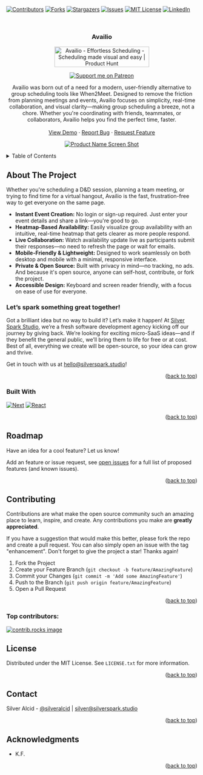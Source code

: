 <!-- Improved compatibility of back to top link: See: https://github.com/othneildrew/Best-README-Template/pull/73 -->
<a id="readme-top"></a>
<!--
*** Thanks for checking out the Best-README-Template. If you have a suggestion
*** that would make this better, please fork the repo and create a pull request
*** or simply open an issue with the tag "enhancement".
*** Don't forget to give the project a star!
*** Thanks again! Now go create something AMAZING! :D
-->



<!-- PROJECT SHIELDS -->
<!--
*** I'm using markdown "reference style" links for readability.
*** Reference links are enclosed in brackets [ ] instead of parentheses ( ).
*** See the bottom of this document for the declaration of the reference variables
*** for contributors-url, forks-url, etc. This is an optional, concise syntax you may use.
*** https://www.markdownguide.org/basic-syntax/#reference-style-links
-->
[![Contributors][contributors-shield]][contributors-url]
[![Forks][forks-shield]][forks-url]
[![Stargazers][stars-shield]][stars-url]
[![Issues][issues-shield]][issues-url]
[![MIT License][license-shield]][license-url]
[![LinkedIn][linkedin-shield]][linkedin-url]



<!-- PROJECT LOGO -->
<br />
<div align="center">

<h3 align="center">Availio</h3>

<a href="https://www.producthunt.com/posts/availio-effortless-scheduling?embed=true&utm_source=badge-featured&utm_medium=badge&utm_souce=badge-availio&#0045;effortless&#0045;scheduling" target="_blank"><img src="https://api.producthunt.com/widgets/embed-image/v1/featured.svg?post_id=961512&theme=light&t=1746475528723" alt="Availio&#0032;&#0045;&#0032;Effortless&#0032;Scheduling - Scheduling&#0032;made&#0032;visual&#0032;and&#0032;easy | Product Hunt" style="width: 250px; height: 54px;" width="250" height="54" /></a>

[![Support me on Patreon](https://img.shields.io/endpoint.svg?url=https%3A%2F%2Fshieldsio-patreon.vercel.app%2Fapi%3Fusername%3Dsilversparkstudio%26type%3Dpatrons&style=plastic)](https://patreon.com/silversparkstudio)

  <p align="center">
Availio was born out of a need for a modern, user-friendly alternative to group scheduling tools like When2Meet. Designed to remove the friction from planning meetings and events, Availio focuses on simplicity, real-time collaboration, and visual clarity—making group scheduling a breeze, not a chore. Whether you're coordinating with friends, teammates, or collaborators, Availio helps you find the perfect time, faster. 
    <br />
    <br />
    <a href="https://www.availio.app/">View Demo</a>
    ·
    <a href="https://github.com/silveralcid/availio/issues/new?labels=bug&template=bug-report---.md">Report Bug</a>
    ·
    <a href="https://github.com/silveralcid/availio/issues/new?labels=enhancement&template=feature-request---.md">Request Feature</a>
  </p>
</div>

<p align="center">
  <a href="https://github.com/silveralcid/availio/blob/main/demo.gif">
    <img src="https://github.com/silveralcid/availio/raw/main/demo.gif" alt="Product Name Screen Shot">
  </a>
</p>




<!-- TABLE OF CONTENTS -->
<details>
  <summary>Table of Contents</summary>
  <ol>
    <li>
      <a href="#about-the-project">About The Project</a>
      <ul>
        <li><a href="#built-with">Built With</a></li>
      </ul>
    </li>
    <li><a href="#roadmap">Roadmap</a></li>
    <li><a href="#contributing">Contributing</a></li>
    <li><a href="#license">License</a></li>
    <li><a href="#contact">Contact</a></li>
    <li><a href="#acknowledgments">Acknowledgments</a></li>
  </ol>
</details>



<!-- ABOUT THE PROJECT -->
## About The Project

Whether you're scheduling a D&D session, planning a team meeting, or trying to find time for a virtual hangout, Availio is the fast, frustration-free way to get everyone on the same page.

- **Instant Event Creation:** No login or sign-up required. Just enter your event details and share a link—you're good to go.  
- **Heatmap-Based Availability:** Easily visualize group availability with an intuitive, real-time heatmap that gets clearer as more people respond.  
- **Live Collaboration:** Watch availability update live as participants submit their responses—no need to refresh the page or wait for emails.  
- **Mobile-Friendly & Lightweight:** Designed to work seamlessly on both desktop and mobile with a minimal, responsive interface.  
- **Private & Open Source:** Built with privacy in mind—no tracking, no ads. And because it's open source, anyone can self-host, contribute, or fork the project.  
- **Accessible Design:** Keyboard and screen reader friendly, with a focus on ease of use for everyone.  

### Let’s spark something great together!

Got a brilliant idea but no way to build it? Let’s make it happen! At [Silver Spark Studio](https://silverspark.studio/), we’re a fresh software development agency kicking off our journey by giving back. We’re looking for exciting micro-SaaS ideas—and if they benefit the general public, we’ll bring them to life for free or at cost. Best of all, everything we create will be open-source, so your idea can grow and thrive. 

Get in touch with us at [hello@silverspark.studio](mailto:hello@silverspark.studio)!

<p align="right">(<a href="#readme-top">back to top</a>)</p>

### Built With
[![Next][Next.js]][Next-url]
[![React][React.js]][React-url]

<p align="right">(<a href="#readme-top">back to top</a>)</p>




<!-- ROADMAP -->
## Roadmap

Have an idea for a cool feature? Let us know!

Add an feature or issue request, see [open issues](https://github.com/silveralcid/availio/issues) for a full list of proposed features (and known issues).

<p align="right">(<a href="#readme-top">back to top</a>)</p>



<!-- CONTRIBUTING -->
## Contributing

Contributions are what make the open source community such an amazing place to learn, inspire, and create. Any contributions you make are **greatly appreciated**.

If you have a suggestion that would make this better, please fork the repo and create a pull request. You can also simply open an issue with the tag "enhancement".
Don't forget to give the project a star! Thanks again!

1. Fork the Project
2. Create your Feature Branch (`git checkout -b feature/AmazingFeature`)
3. Commit your Changes (`git commit -m 'Add some AmazingFeature'`)
4. Push to the Branch (`git push origin feature/AmazingFeature`)
5. Open a Pull Request

<p align="right">(<a href="#readme-top">back to top</a>)</p>

### Top contributors:

<a href="https://github.com/silveralcid/availio/graphs/contributors">
  <img src="https://contrib.rocks/image?repo=silveralcid/availio" alt="contrib.rocks image" />
</a>



<!-- LICENSE -->
## License

Distributed under the MIT License. See `LICENSE.txt` for more information.

<p align="right">(<a href="#readme-top">back to top</a>)</p>

<!-- CONTACT -->
## Contact

Silver Alcid - [@silveralcid](https://twitter.com/silveralcid) | [silver@silverspark.studio](mailto:silver@silverspark.studio)

<p align="right">(<a href="#readme-top">back to top</a>)</p>



<!-- ACKNOWLEDGMENTS -->
## Acknowledgments

* K.F.

<p align="right">(<a href="#readme-top">back to top</a>)</p>



<!-- MARKDOWN LINKS & IMAGES -->
<!-- https://www.markdownguide.org/basic-syntax/#reference-style-links -->
[contributors-shield]: https://img.shields.io/github/contributors/silveralcid/availio.svg?style=for-the-badge
[contributors-url]: https://github.com/silveralcid/availio/graphs/contributors
[forks-shield]: https://img.shields.io/github/forks/silveralcid/availio.svg?style=for-the-badge
[forks-url]: https://github.com/silveralcid/availio/network/members
[stars-shield]: https://img.shields.io/github/stars/silveralcid/availio.svg?style=for-the-badge
[stars-url]: https://github.com/silveralcid/availio/stargazers
[issues-shield]: https://img.shields.io/github/issues/silveralcid/availio.svg?style=for-the-badge
[issues-url]: https://github.com/silveralcid/availio/issues
[license-shield]: https://img.shields.io/github/license/silveralcid/availio.svg?style=for-the-badge
[license-url]: https://github.com/silveralcid/Availio/blob/main/LICENSE
[linkedin-shield]: https://img.shields.io/badge/-LinkedIn-black.svg?style=for-the-badge&logo=linkedin&colorB=555
[linkedin-url]: https://www.linkedin.com/company/silversparkstudio
[product-screenshot]: images/screenshot.png
[Next.js]: https://img.shields.io/badge/next.js-000000?style=for-the-badge&logo=nextdotjs&logoColor=white
[Next-url]: https://nextjs.org/
[React.js]: https://img.shields.io/badge/React-20232A?style=for-the-badge&logo=react&logoColor=61DAFB
[React-url]: https://reactjs.org/
[Vue.js]: https://img.shields.io/badge/Vue.js-35495E?style=for-the-badge&logo=vuedotjs&logoColor=4FC08D
[Vue-url]: https://vuejs.org/
[Angular.io]: https://img.shields.io/badge/Angular-DD0031?style=for-the-badge&logo=angular&logoColor=white
[Angular-url]: https://angular.io/
[Svelte.dev]: https://img.shields.io/badge/Svelte-4A4A55?style=for-the-badge&logo=svelte&logoColor=FF3E00
[Svelte-url]: https://svelte.dev/
[Laravel.com]: https://img.shields.io/badge/Laravel-FF2D20?style=for-the-badge&logo=laravel&logoColor=white
[Laravel-url]: https://laravel.com
[Bootstrap.com]: https://img.shields.io/badge/Bootstrap-563D7C?style=for-the-badge&logo=bootstrap&logoColor=white
[Bootstrap-url]: https://getbootstrap.com
[JQuery.com]: https://img.shields.io/badge/jQuery-0769AD?style=for-the-badge&logo=jquery&logoColor=white
[JQuery-url]: https://jquery.com 
